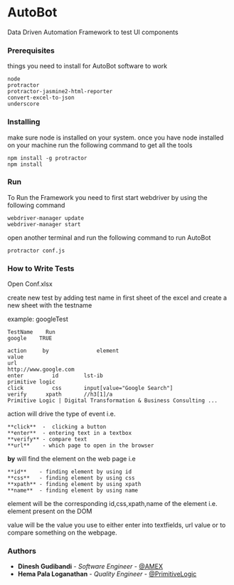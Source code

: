 # AutoBot

Data Driven Automation Framework to test UI components

### Prerequisites

things you need to install for AutoBot software to work

```
node
protractor
protractor-jasmine2-html-reporter
convert-excel-to-json
underscore

```
### Installing

make sure node is installed on your system.
once you have node installed on your machine run the following command to get all the tools

```
npm install -g protractor
npm install
```

### Run

To Run the Framework you need to first start webdriver by using the following command

```
webdriver-manager update
webdriver-manager start
```

open another terminal and run the following command to run AutoBot

```
protractor conf.js
```

### How to Write Tests

Open Conf.xlsx

create new test by adding test name in first sheet of the excel and create a new sheet with the testname 

example: googleTest

```
TestName	Run
google	  TRUE
```

```
action	   by	            element	                                  value
url			                                                http://www.google.com
enter	      id	    lst-ib	                                primitive logic
click	      css	    input[value="Google Search"]	
verify	    xpath	    //h3[1]/a	                                Primitive Logic | Digital Transformation & Business Consulting ... 
```
action will drive the type of event i.e. 
```
**click**  -  clicking a button
**enter**  - entering text in a textbox
**verify** - compare text
**url**    - which page to open in the browser
```

**by** will find the element on the web page i.e

```
**id**    - finding element by using id
**css**   - finding element by using css
**xpath** - finding element by using xpath
**name**  - finding element by using name
```
element will be the corresponding id,css,xpath,name of the element i.e. element present on the DOM

value will be the value you use to either enter into textfields, url value or to compare something on the webpage.

### Authors
* **Dinesh Gudibandi** - *Software Engineer* - [@AMEX](https://www.americanexpress.com/)
* **Hema Pala Loganathan** - *Quality Engineer* - [@PrimitiveLogic](https://www.primitivelogic.com/)


